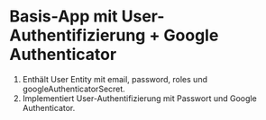# Basis-App mit User-Authentifizierung + Google Authenticator

1. Enthält User Entity mit email, password, roles und googleAuthenticatorSecret.
2. Implementiert User-Authentifizierung mit Passwort und Google Authenticator.

